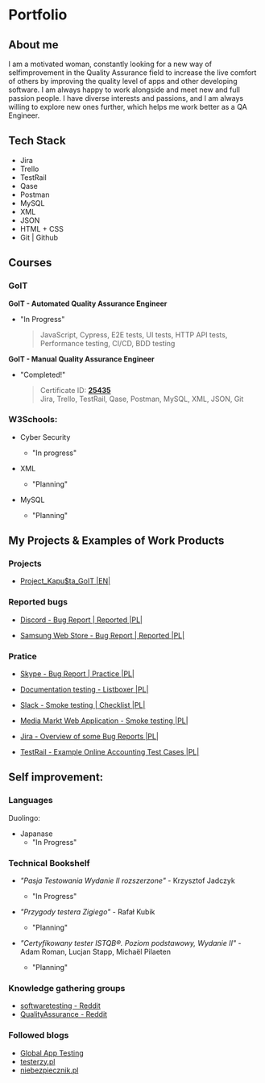 # Portfolio

## About me

I am a motivated woman, constantly looking for a new way of selfimprovement in the Quality Assurance field to increase the live
comfort of others by improving the quality level of apps and other developing software. I am always happy to work alongside and meet new and full passion people.
I have diverse interests and passions, and I am always willing to explore new ones further,
which helps me work better as a QA Engineer.

## Tech Stack

- Jira
- Trello
- TestRail
- Qase
- Postman
- MySQL
- XML
- JSON
- HTML + CSS
- Git | Github 

## Courses

### GoIT

**GoIT - Automated Quality Assurance Engineer** 
  - "In Progress"
    > JavaScript, Cypress, E2E tests, UI tests, HTTP API tests, Performance testing, CI/CD, BDD testing

**GoIT - Manual Quality Assurance Engineer**
  - "Completed!" 
    > Certificate ID:
    > [**25435**](https://drive.google.com/file/d/1YSF7cdC86hxwpAVeqwzIRy5GSEhfZyM_/view?usp=sharing)</br>
    > Jira, Trello, TestRail, Qase, Postman, MySQL, XML, JSON, Git

### W3Schools:

- Cyber Security 
  - "In progress"

- XML 
  - "Planning"

- MySQL 
  - "Planning"

## My Projects & Examples of Work Products

### Projects

- [Project_Kapu$ta_GoIT |EN|](https://github.com/MioLuczak/Project_Kapusta)

### Reported bugs

- [Discord - Bug Report | Reported |PL|](https://drive.google.com/file/d/1XvZAP7MohiaUTo_Bg_8UtlzFPbtCZQTo/view?usp=sharing)

- [Samsung Web Store - Bug Report | Reported |PL|]()

### Pratice

- [Skype - Bug Report | Practice |PL|](https://drive.google.com/file/d/1cTX439NJNxUpervl1Vsk_jZ2U-i8tBB-/view?usp=sharing)

- [Documentation testing - Listboxer |PL|](https://drive.google.com/file/d/1PprvSo00JEdhbnH-JI3lmyBRr5kXg8Cm/view?usp=sharing)

- [Slack - Smoke testing | Checklist |PL|](https://drive.google.com/file/d/17KsqaMVbRkSUB3Ycgcq5mSEek28pV4J5/view?usp=sharing) 

- [Media Markt Web Application - Smoke testing |PL|](https://drive.google.com/file/d/1UHNS3ZyM4gA_RXm4md-C9ZzCCvCe9aBZ/view?usp=sharing)

- [Jira - Overview of some Bug Reports |PL|](https://drive.google.com/file/d/18Xb20MpS3FSver5dtjE-_Jt_xVKxic-r/view?usp=sharing)

- [TestRail - Example Online Accounting Test Cases |PL|](https://drive.google.com/file/d/1JClCLc58rECJ4_FXpU4vp083N-MOQrjR/view?usp=sharing)

## Self improvement:

### Languages

Duolingo:
- Japanase 
  - "In Progress"

### Technical Bookshelf

- _"Pasja Testowania Wydanie II rozszerzone"_ - Krzysztof Jadczyk 
  - "In Progress"

- _"Przygody testera Zigiego"_ - Rafał Kubik
  - "Planning"

- _"Certyfikowany tester ISTQB®. Poziom podstawowy, Wydanie II"_ - Adam Roman, Lucjan Stapp, Michaël Pilaeten 
  - "Planning"

### Knowledge gathering groups

- [softwaretesting - Reddit](https://www.reddit.com/r/softwaretesting/)
- [QualityAssurance - Reddit](https://www.reddit.com/r/QualityAssurance/)

### Followed blogs

- [Global App Testing](https://www.globalapptesting.com/blog)
- [testerzy.pl](https://testerzy.pl/)
- [niebezpiecznik.pl](https://niebezpiecznik.pl/category/all/)
